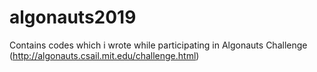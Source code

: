 # algonauts2019
Contains codes which i wrote while participating in Algonauts Challenge (http://algonauts.csail.mit.edu/challenge.html)
